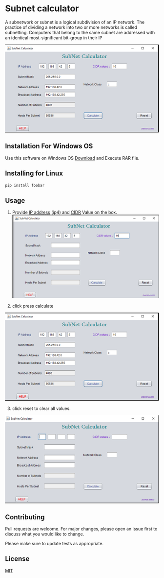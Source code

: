 
# Subnet calculator 

A subnetwork or subnet is a logical subdivision of an IP network. The practice of dividing a network into two or more networks is called subnetting. Computers that belong to the same subnet are addressed with an identical most-significant bit-group in their IP

[![MasterHead](img/subnet3.PNG)]()

## Installation For Windows OS

Use this software on Windows OS  [Download](https://github.com/naemazam/SubNet-Calculator/archive/refs/heads/main.zip) and Execute RAR file.



## Installing for Linux 

```bash
pip install foobar
```

## Usage

1. Provide [IP address](https://naemazam.github.io/post%20page/subnetpostpage.html) (ip4) and [CIDR](https://naemazam.github.io/post%20page/classfullvscidr.html) Value on the box. 
![alt text](img/subnet2.PNG)

2. click press calculate 

![alt text](img/subnet3.PNG)


3. click reset to clear all values. 

![alt text](img/subnet1.PNG)


## Contributing
Pull requests are welcome. For major changes, please open an issue first to discuss what you would like to change.

Please make sure to update tests as appropriate.

## License
[MIT](https://choosealicense.com/licenses/mit/)

